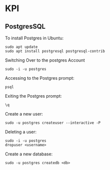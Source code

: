 # KPI
## PostgresSQL
To install Postgres in Ubuntu:
```
sudo apt update
sudo apt install postgresql postgresql-contrib
```
Switching Over to the postgres Account
```
sudo -i -u postgres
```
Accessing to the Postgres prompt:
```
psql
```
Exiting the Postgres prompt:
```
\q
```
Create a new user:
```
sudo -u postgres createuser --interactive -P
```
Deleting a user:
```
sudo -i -u postgres
dropuser <username>
```
Create a new database:
```
sudo -u postgres createdb <db>
```

